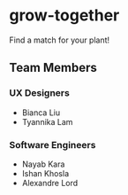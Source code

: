 # grow-together
Find a match for your plant!

## Team Members

### UX Designers
- Bianca Liu
- Tyannika Lam

### Software Engineers
- Nayab Kara
- Ishan Khosla
- Alexandre Lord
